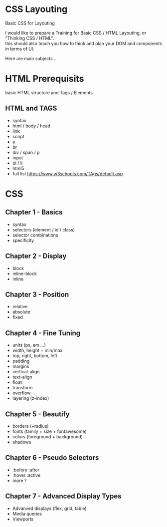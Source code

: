 # CSS Layouting
Basic CSS for Layouting  

I would like to prepare a Training for Basic CSS / HTML Layouting, or "Thinking CSS / HTML".  
this should also teach you how to think and plan your DOM and components in terms of UI.  

Here are main subjects...  

# HTML Prerequisits 
basic HTML structure and Tags / Elements

## HTML and TAGS
* syntax
* html / body / head
* link
* script
* a
* br
* div / span / p
* input
* ol / li
* html5 
* full list https://www.w3schools.com/TAgs/default.asp

# CSS

## Chapter 1 - Basics
* syntax  
* selectors (element / id / class)  
* selector combinations  
* specificity

## Chapter 2 - Display
* block  
* inline-block  
* inline  

## Chapter 3 - Position
* relative  
* absolute  
* fixed  

## Chapter 4 - Fine Tuning
* units (px, em ...)  
* width, height + min/max  
* top, right, bottom, left  
* padding  
* margins  
* vertical-align  
* text-align  
* float  
* transform  
* overflow  
* layering (z-index)  

## Chapter 5 - Beautify
* borders (+radius)  
* fonts (family + size + fontawesome)  
* colors (foreground + background)  
* shadows

## Chapter 6 - Pseudo Selectors
* :before :after  
* :hover :active  
* more ?

## Chapter 7 - Advanced Display Types
* Advanved displays (flex, grid, table)  
* Media queries
* Viewports

